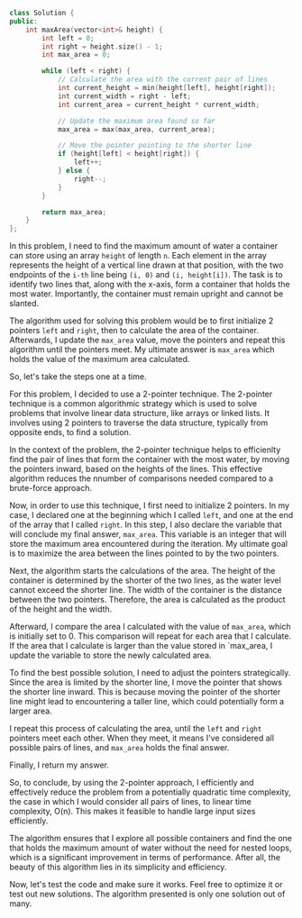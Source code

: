 ```cpp
class Solution {
public:
    int maxArea(vector<int>& height) {
        int left = 0; 
        int right = height.size() - 1;
        int max_area = 0;

        while (left < right) {
            // Calculate the area with the current pair of lines
            int current_height = min(height[left], height[right]);
            int current_width = right - left;
            int current_area = current_height * current_width;

            // Update the maximum area found so far
            max_area = max(max_area, current_area);

            // Move the pointer pointing to the shorter line
            if (height[left] < height[right]) {
                left++;
            } else {
                right--;
            }
        }

        return max_area;
    }
};
```
In this problem, I need to find the maximum amount of water a container can store using an array `height` of length `n`. Each element in the array represents the height of a vertical line drawn at that position, with the two endpoints of the `i-th` line being `(i, 0)` and `(i, height[i])`. The task is to identify two lines that, along with the x-axis, form a container that holds the most water. Importantly, the container must remain upright and cannot be slanted.

The algorithm used for solving this problem would be to first initialize 2 pointers `left` and `right`, then to calculate the area of the container. Afterwards, I update the `max_area` value, move the pointers and repeat this algorithm until the pointers meet. My ultimate answer is `max_area` which holds the value of the maximum area calculated.

So, let's take the steps one at a time.

For this problem, I decided to use a 2-pointer technique. 
The 2-pointer technique is a common algorithmic strategy which is used to solve problems that involve linear data structure, like arrays or linked lists. It involves using 2 pointers to traverse the data structure, typically from opposite ends, to find a solution.

In the context of the problem, the 2-pointer technique helps to efficienlty find the pair of lines that form the container with the most water, by moving the pointers inward, based on the heights of the lines. This effective algorithm reduces the nnumber of comparisons needed compared to a brute-force approach.

Now, in order to use this technique, I first need to initialize 2 pointers. In my case, I declared one at the beginning which I called `left`, and one at the end of the array that I called `right`. In this step, I also declare the variable that will conclude my final answer, `max_area`. This variable is an integer that will store the maximum area encountered during the iteration. My ultimate goal is to maximize the area between the lines pointed to by the two pointers.

Next, the algorithm starts the calculations of the area. The height of the container is determined by the shorter of the two lines, as the water level cannot exceed the shorter line. The width of the container is the distance between the two pointers. Therefore, the area is calculated as the product of the height and the width.

Afterward, I compare the area I calculated with the value of `max_area`, which is initially set to 0. This comparison will repeat for each area that I calculate. If the area that I calculate is larger than the value stored in `max_area, I update the variable to store the newly calculated area.

To find the best possible solution, I need to adjust the pointers strategically. Since the area is limited by the shorter line, I move the pointer that shows the shorter line inward. This is because moving the pointer of the shorter line might lead to encountering a taller line, which could potentially form a larger area.

I repeat this process of calculating the area, until the `left` and `right` pointers meet each other. When they meet, it means I've considered all possible pairs of lines, and `max_area` holds the final answer. 

Finally, I return my answer.

So, to conclude, by using the 2-pointer approach, I efficiently and effectively reduce the problem from a potentially quadratic time complexity, the case in which I would consider all pairs of lines, to linear time complexity, O(n). This makes it feasible to handle large input sizes efficiently. 

The algorithm ensures that I explore all possible containers and find the one that holds the maximum amount of water without the need for nested loops, which is a significant improvement in terms of performance. After all, the beauty of this algorithm lies in its simplicity and efficiency.

Now, let's test the code and make sure it works. Feel free to optimize it or test out new solutions. The algorithm presented is only one solution out of many.